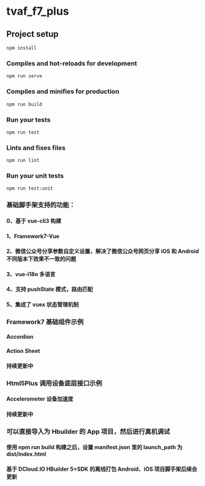 # tvaf_f7_plus

## Project setup
```
npm install
```

### Compiles and hot-reloads for development
```
npm run serve
```

### Compiles and minifies for production
```
npm run build
```

### Run your tests
```
npm run test
```

### Lints and fixes files
```
npm run lint
```

### Run your unit tests
```
npm run test:unit
```

### 基础脚手架支持的功能：
#### 0、基于 vue-cli3 构建
#### 1、Framework7-Vue 
#### 2、微信公众号分享参数自定义设置，解决了微信公众号网页分享 iOS 和 Android 不同版本下效果不一致的问题
#### 3、vue-i18n 多语言
#### 4、支持 pushState 模式，路由匹配
#### 5、集成了 vuex 状态管理机制

### Framework7 基础组件示例
#### Accordion
#### Action Sheet
#### 持续更新中

### Html5Plus 调用设备底层接口示例
#### Accelerometer 设备加速度
#### 持续更新中

### 可以直接导入为 Hbuilder 的 App 项目，然后进行真机调试
#### 使用 npm run build 构建之后，设置 manifest.json 里的 launch_path 为 dist/index.html
#### 基于 DCloud.IO HBuilder 5+SDK 的离线打包 Android、iOS 项目脚手架后续会更新